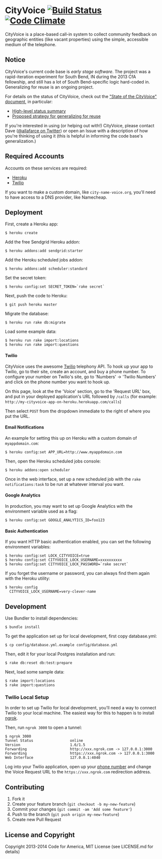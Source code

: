 CityVoice [![Build Status](https://travis-ci.org/codeforamerica/cityvoice.svg?branch=master)](https://travis-ci.org/codeforamerica/cityvoice) [![Code Climate](https://codeclimate.com/github/codeforamerica/cityvoice.png)](https://codeclimate.com/github/codeforamerica/cityvoice)
=========
CityVoice is a place-based call-in system to collect community feedback on geographic entities (like vacant properties) using the simple, accessible medium of the telephone.


Notice
------
CityVoice's current code base is *early stage software*. The project was a rapid-iteration experiment for South Bend, IN during the 2013 CfA fellowship, and still has a lot of South Bend-specific logic hard-coded in. Generalizing for reuse is an ongoing project.

For details on the status of CityVoice, check out the ["State of the CityVoice" document](https://github.com/codeforamerica/cityvoice/blob/revamp-for-local-setup/code-base-overview.md#state-of-the-cityvoice), in particular:

- [High-level status summary](https://github.com/codeforamerica/cityvoice/blob/revamp-for-local-setup/code-base-overview.md#high-level-summary)
- [Proposed strategy for generalizing for reuse](https://github.com/codeforamerica/cityvoice/blob/revamp-for-local-setup/code-base-overview.md#a-proposal-for-generalizationredeployability)

If you're interested in using (or helping out with!) CityVoice, please contact Dave ([@allafarce on Twitter](https://twitter.com/allafarce)) or open an Issue with a description of how you're thinking of using it (this is helpful in informing the code base's generalization.)


Required Accounts
-----------------
Accounts on these services are required:

  * [Heroku](https://heroku.com)
  * [Twilio](https://twilio.com)

If you want to make a custom domain, like `city-name-voice.org`, you'll need to have access to a DNS provider, like Namecheap.


Deployment
----------
First, create a Heroku app:

    $ heroku create

Add the free Sendgrid Heroku addon:

    $ heroku addons:add sendgrid:starter

Add the Heroku scheduled jobs addon:

    $ heroku addons:add scheduler:standard

Set the secret token:

    $ heroku config:set SECRET_TOKEN=`rake secret`

Next, push the code to Heroku:

    $ git push heroku master

Migrate the database:

    $ heroku run rake db:migrate

Load some example data:

    $ heroku run rake import:locations
    $ heroku run rake import:questions


#### Twilio

CityVoice uses the awesome [Twilio](www.twilio.com) telephony API. To hook up your app to Twilio, go to their site, create an account, and buy a phone number. To configure your number on Twilio's site, go to 'Numbers' -> 'Twilio Numbers' and click on the phone number you want to hook up.

On this page, look at the the 'Voice' section, go to the 'Request URL' box, and put in your deployed application's URL followed by `/calls` (for example: `http://my-cityvoice-app-on-heroku.herokuapp.com/calls`)

Then select `POST` from the dropdown immediate to the right of where you put the URL.


#### Email Notifications

An example for setting this up on Heroku with a custom domain of `myappdomain.com`:

    $ heroku config:set APP_URL=http://www.myappdomain.com

Then, open the Heroku scheduled jobs console:

    $ heroku addons:open scheduler

Once in the web interface, set up a new scheduled job with the `rake notifications:task` to be run at whatever interval you want.


#### Google Analytics

In production, you may want to set up Google Analytics with the environment variable used as a flag:

    $ heroku config:set GOOGLE_ANALYTICS_ID=foo123


#### Basic Authentication

If you want HTTP basic authentication enabled, you can set the following environment variables:

    $ heroku config:set LOCK_CITYVOICE=true
    $ heroku config:set CITYVOICE_LOCK_USERNAME=xxxxxxxxxx
    $ heroku config:set CITYVOICE_LOCK_PASSWORD=`rake secret`

If you forget the username or password, you can always find them again with the Heroku utility:

    $ heroku config
      CITYVOICE_LOCK_USERNAME=very-clever-name


Development
-----------

Use Bundler to install dependencies:

    $ bundle install

To get the application set up for local development, first copy database.yml:

    $ cp config/database.yml.example config/database.yml

Then, edit it for your local Postgres installation and run:

    $ rake db:reset db:test:prepare

Next, load some sample data:

    $ rake import:locations
    $ rake import:questions


### Twilio Local Setup

In order to set up Twilio for local development, you'll need a way to connect Twilio to your local machine.  The easiest way for this to happen is to install [ngrok](https://ngrok.com).

Then, run `ngrok 3000` to open a tunnel:

    $ ngrok 3000
    Tunnel Status                 online
    Version                       1.6/1.5
    Forwarding                    http://xxx.ngrok.com -> 127.0.0.1:3000
    Forwarding                    https://xxx.ngrok.com -> 127.0.0.1:3000
    Web Interface                 127.0.0.1:4040

Log into your Twilio application, open up your [phone number](https://www.twilio.com/user/account/phone-numbers/incoming) and change the Voice Request URL to the `https://xxx.ngrok.com` redirection address.


Contributing
------------

1. Fork it
2. Create your feature branch (`git checkout -b my-new-feature`)
3. Commit your changes (`git commit -am 'Add some feature'`)
4. Push to the branch (`git push origin my-new-feature`)
5. Create new Pull Request


License and Copyright
---------------------

Copyright 2013-2014 Code for America, MIT License (see LICENSE.md for details)
